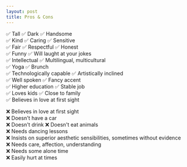 ```yaml
---
layout: post
title: Pros & Cons
---
```


✅ Tall ✅ Dark ✅ Handsome  
✅ Kind ✅ Caring ✅ Sensitive  
✅ Fair ✅ Respectful ✅ Honest  
✅ Funny ✅ Will laught at your jokes  
✅ Intellectual ✅ Multilingual, multicultural  
✅ Yoga ✅ Brunch  
✅ Technologically capable ✅ Artistically inclined  
✅ Well spoken ✅ Fancy accent  
✅ Higher education ✅ Stable job  
✅ Loves kids ✅ Close to family  
✅ Believes in love at first sight

❌ Believes in love at first sight  
❌ Doesn't have a car  
❌ Doesn't drink ❌ Doesn't eat animals  
❌ Needs dancing lessons  
❌ Insists on superior aesthetic sensibilities, sometimes without evidence  
❌ Needs care, affection, understanding  
❌ Needs some alone time  
❌ Easily hurt at times
